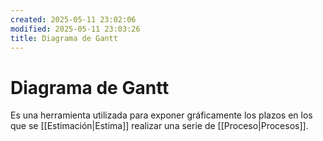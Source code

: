 ```yaml
---
created: 2025-05-11 23:02:06
modified: 2025-05-11 23:03:26
title: Diagrama de Gantt
---
```

# Diagrama de Gantt

Es una herramienta utilizada para exponer gráficamente los plazos en los que se [[Estimación|Estima]] realizar una serie de [[Proceso|Procesos]].
